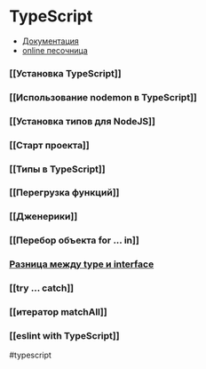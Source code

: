 # TypeScript

- [Документация](https://www.typescriptlang.org/docs)
- [online песочница](https://www.typescriptlang.org/play)

### [[Установка TypeScript]]
### [[Использование nodemon в TypeScript]]
### [[Установка типов для NodeJS]]
### [[Старт проекта]]
### [[Типы в TypeScript]]
### [[Перегрузка функций]]
### [[Дженерики]]
### [[Перебор объекта for ... in]]
### [Разница между type и interface](https://www.typescriptlang.org/docs/handbook/2/everyday-types.html#differences-between-type-aliases-and-interfaces)
### [[try ... catch]]
### [[итератор matchAll]]
### [[eslint with TypeScript]]

#typescript
